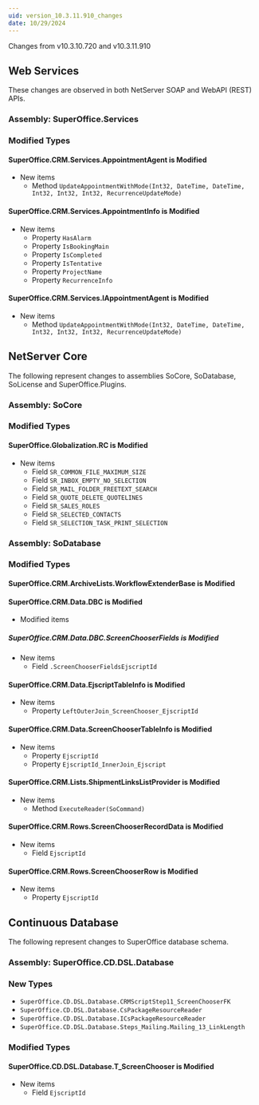 ```yaml
---
uid: version_10.3.11.910_changes
date: 10/29/2024
---
```


Changes from v10.3.10.720 and v10.3.11.910

## Web Services

These changes are observed in both NetServer SOAP and WebAPI (REST) APIs.

### Assembly: SuperOffice.Services

### Modified Types

#### SuperOffice.CRM.Services.AppointmentAgent is Modified

* New items
  * Method `UpdateAppointmentWithMode(Int32, DateTime, DateTime, Int32, Int32, Int32, RecurrenceUpdateMode)`

#### SuperOffice.CRM.Services.AppointmentInfo is Modified

* New items
  * Property `HasAlarm`
  * Property `IsBookingMain`
  * Property `IsCompleted`
  * Property `IsTentative`
  * Property `ProjectName`
  * Property `RecurrenceInfo`

#### SuperOffice.CRM.Services.IAppointmentAgent is Modified

* New items
  * Method `UpdateAppointmentWithMode(Int32, DateTime, DateTime, Int32, Int32, Int32, RecurrenceUpdateMode)`

## NetServer Core

The following represent changes to assemblies SoCore, SoDatabase, SoLicense and SuperOffice.Plugins.

### Assembly: SoCore

### Modified Types

#### SuperOffice.Globalization.RC is Modified

* New items
  * Field `SR_COMMON_FILE_MAXIMUM_SIZE`
  * Field `SR_INBOX_EMPTY_NO_SELECTION`
  * Field `SR_MAIL_FOLDER_FREETEXT_SEARCH`
  * Field `SR_QUOTE_DELETE_QUOTELINES`
  * Field `SR_SALES_ROLES`
  * Field `SR_SELECTED_CONTACTS`
  * Field `SR_SELECTION_TASK_PRINT_SELECTION`

### Assembly: SoDatabase

### Modified Types

#### SuperOffice.CRM.ArchiveLists.WorkflowExtenderBase is Modified

#### SuperOffice.CRM.Data.DBC is Modified

* Modified items

##### SuperOffice.CRM.Data.DBC.ScreenChooserFields is Modified

* New items
  * Field `.ScreenChooserFieldsEjscriptId`

#### SuperOffice.CRM.Data.EjscriptTableInfo is Modified

* New items
  * Property `LeftOuterJoin_ScreenChooser_EjscriptId`

#### SuperOffice.CRM.Data.ScreenChooserTableInfo is Modified

* New items
  * Property `EjscriptId`
  * Property `EjscriptId_InnerJoin_Ejscript`

#### SuperOffice.CRM.Lists.ShipmentLinksListProvider is Modified

* New items
  * Method `ExecuteReader(SoCommand)`

#### SuperOffice.CRM.Rows.ScreenChooserRecordData is Modified

* New items
  * Field `EjscriptId`

#### SuperOffice.CRM.Rows.ScreenChooserRow is Modified

* New items
  * Property `EjscriptId`

## Continuous Database

The following represent changes to SuperOffice database schema.

### Assembly: SuperOffice.CD.DSL.Database

### New Types

* `SuperOffice.CD.DSL.Database.CRMScriptStep11_ScreenChooserFK`
* `SuperOffice.CD.DSL.Database.CsPackageResourceReader`
* `SuperOffice.CD.DSL.Database.ICsPackageResourceReader`
* `SuperOffice.CD.DSL.Database.Steps_Mailing.Mailing_13_LinkLength`

### Modified Types

#### SuperOffice.CD.DSL.Database.T_ScreenChooser is Modified

* New items
  * Field `EjscriptId`
